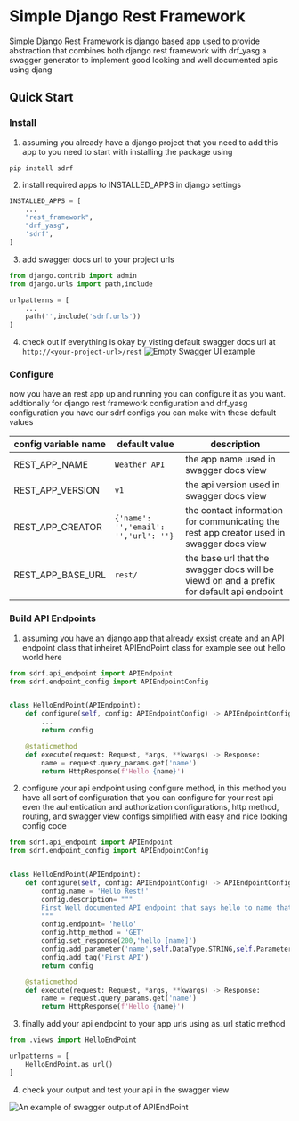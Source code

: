 # Simple Django Rest Framework

Simple Django Rest Framework is django based app used to provide abstraction that combines both django rest framework with drf_yasg a swagger generator to implement good looking and  well documented apis using djang


## Quick Start

### Install
1. assuming you already have a django project that you need to add this app to you need to start with installing the package using
```
pip install sdrf
```
2. install required apps to INSTALLED_APPS in django settings
```python
INSTALLED_APPS = [
    ...
    "rest_framework",
    "drf_yasg",
    'sdrf',
]
```
3. add swagger docs url to your project urls
```python
from django.contrib import admin
from django.urls import path,include

urlpatterns = [
    ...
    path('',include('sdrf.urls'))
]
```
4. check out if everything is okay by visting default swagger docs url at ``http://<your-project-url>/rest``
![Empty Swagger UI example](https://github.com/hus201/sdrf/tree/main/docs/empty-swagger-ui.png)

### Configure
now you have an rest app up and running you can configure it as you want. addtionally for django rest framework configuration and drf_yasg configuration you have our sdrf configs you can make with these default values


| config variable name | default value | description |
| ------- | ------ | ----- |
| REST_APP_NAME | `Weather API` | the app name used in swagger docs view |
| REST_APP_VERSION | `v1` | the api version used in swagger docs view |
| REST_APP_CREATOR | ``{'name': '','email': '','url': ''}`` | the contact information for communicating the rest app creator used in swagger docs view |
| REST_APP_BASE_URL | `rest/` | the base url that the swagger docs will be viewd on and a prefix for default api endpoint |
### Build API Endpoints
1. assuming you have an django app that already exsist create and an API endpoint class that inheiret APIEndPoint class for example see out hello world here
```python
from sdrf.api_endpoint import APIEndpoint
from sdrf.endpoint_config import APIEndpointConfig


class HelloEndPoint(APIEndpoint):
    def configure(self, config: APIEndpointConfig) -> APIEndpointConfig:
        ...
        return config

    @staticmethod
    def execute(request: Request, *args, **kwargs) -> Response:
        name = request.query_params.get('name')
        return HttpResponse(f'Hello {name}')

```
2. configure your api endpoint using configure method, in this method you have all sort of configuration that you can configure for your rest api even the auhentication and authorization configurations, http method, routing, and swagger view configs simplified with easy and nice looking config code
```python
from sdrf.api_endpoint import APIEndpoint
from sdrf.endpoint_config import APIEndpointConfig


class HelloEndPoint(APIEndpoint):
    def configure(self, config: APIEndpointConfig) -> APIEndpointConfig:
        config.name = 'Hello Rest!'
        config.description= """
        First Well documented API endpoint that says hello to name that you send
        """
        config.endpoint= 'hello'
        config.http_method = 'GET'
        config.set_response(200,'hello [name]')
        config.add_parameter('name',self.DataType.STRING,self.ParameterTypes.QUERY_PARAM)
        config.add_tag('First API')
        return config

    @staticmethod
    def execute(request: Request, *args, **kwargs) -> Response:
        name = request.query_params.get('name')
        return HttpResponse(f'Hello {name}')

```
3. finally add your api endpoint to your app urls using as_url static method
```python
from .views import HelloEndPoint

urlpatterns = [
    HelloEndPoint.as_url()
]
```

4. check your output and test your api in the swagger view

![An example of swagger output of APIEndPoint](https://github.com/hus201/sdrf/tree/main/docs/swagger-output-example.png)


